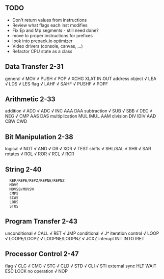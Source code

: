 ## TODO
* Don't return values from instructions
* Review what flags each inst modifies
* Fix Ep and Mp segments - still need done?
* move to proper instructions for prefixes
* look into prepack.io optimizer
* Video drivers (console, canvas, ...)
* Refactor CPU state as a class

Data Transfer 2-31
------------------
general
	√ MOV
	√ PUSH
	√ POP
	√ XCHG
	  XLAT
	  IN
	  OUT
address object
	√ LEA
	√ LDS
	√ LES
flag
	√ LAHF
	√ SAHF
	√ PUSHF
	√ POPF

Arithmetic 2-33
---------------
addition
	√ ADD
	√ ADC
	√ INC
	  AAA
	  DAA
subtraction
	√ SUB
	√ SBB
	√ DEC
	√ NEG
	√ CMP
	  AAS
	  DAS
multiplication
	  MUL
	  IMUL
	  AAM
division
	  DIV
	  IDIV
	  AAD
	  CBW
	  CWD

Bit Manipulation 2-38
---------------------
logical
	√ NOT
	√ AND
	√ OR
	√ XOR
	√ TEST
shifts
	√ SHL/SAL
	√ SHR
	√ SAR
rotates
	√ ROL
	√ ROR
	√ RCL
	√ RCR

String 2-40
-----------
	  REP/REPE/REPZ/REPNE/REPNZ
	  MOVS
	  MOVSB/MOVSW
	  CMPS
	  SCAS
	  LODS
	  STOS

Program Transfer 2-43
---------------------
unconditional
	√ CALL
	√ RET
	√ JMP
conditional
	√ J*
iteration control
	√ LOOP
	√ LOOPE/LOOPZ
	√ LOOPNE/LOOPNZ
	√ JCXZ
interupt
	  INT
	  INTO
	  IRET

Processor Control 2-47
----------------------
flag
	√ CLC
	√ CMC
	√ STC
	√ CLD
	√ STD
	√ CLI
	√ STI
external sync
	  HLT
	  WAIT
	  ESC
	  LOCK
no operation
	√ NOP













